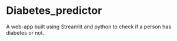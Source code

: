 # Diabetes_predictor
A web-app built using Streamlit and python to check if a person has diabetes or not.
